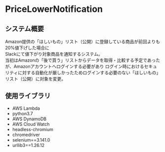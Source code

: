 # PriceLowerNotification

## システム概要
Amazon提供の「ほしいもの」リスト（公開）に登録している商品が前回よりも20%値下げした場合に  
Slackにて値下がり対象商品を通知するシステム。  
当初はAmazonの「後で買う」リストからデータを取得・比較する予定であったが、Amazonアカウントへログインする必要があり  ログイン時におけるセキュリティに対する自動化が厳しかったためログインする必要のない「ほしいもの」リスト（公開）に対象を変更。


## 使用ライブラリ
- AWS Lambda
- python3.7
- AWS DynamoDB
- AWS Cloud Watch
- headless-chromium
- chromedriver
- selenium==3.141.0
- urllib3==1.26.12
